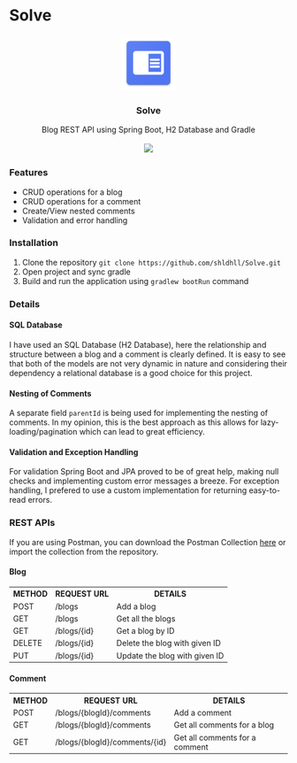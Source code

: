 # Solve
<p align="center">
  <a href="https://github.com/shldhll/Solve">
    <img src="static/icon.png" alt="Logo" width="100" height="100">
  </a>
  <h3 align="center">Solve</h3>
  <p align="center">
    Blog REST API using Spring Boot, H2 Database and Gradle<br><br>
    <img src="https://forthebadge.com/images/badges/made-with-java.svg" />
  </p>
  <h3>Features</h3>
  <ul>
  <li>CRUD operations for a blog</li>
  <li>CRUD operations for a comment</li>
  <li>Create/View nested comments</li>
  <li>Validation and error handling</li>
  </ul>
  <h3>Installation</h3>
  <ol>
  <li>Clone the repository <code>git clone https://github.com/shldhll/Solve.git</code></li>
  <li>Open project and sync gradle</li>
  <li>Build and run the application using <code>gradlew bootRun</code> command</li>
  </ol>
  <h3>Details</h3>
  <h4>SQL Database</h4>
  I have used an SQL Database (H2 Database), here the relationship and structure between a blog and a comment is clearly defined. It is easy to see that both of the models are not very dynamic in nature and considering their dependency a relational database is a good choice for this project.
  <h4>Nesting of Comments</h4>
  A separate field <code>parentId</code> is being used for implementing the nesting of comments. In my opinion, this is the best approach as this allows for lazy-loading/pagination which can lead to great efficiency.
  <h4>Validation and Exception Handling</h4>
  For validation Spring Boot and JPA proved to be of great help, making null checks and implementing custom error messages a breeze. For exception handling, I prefered to use a custom implementation for returning easy-to-read errors.
  <h3>REST APIs</h3>
  If you are using Postman, you can download the Postman Collection <a href="https://www.getpostman.com/collections/739d7620c08d26cd3316">here</a> or import the collection from the repository.
  <h4>Blog</h4>
  <table>
  <tr>
    <th>METHOD</th>
    <th>REQUEST URL</th>
    <th>DETAILS</th>
  </tr>
  <tr>
    <td>POST</td>
    <td>/blogs</td>
    <td>Add a blog</td>
  </tr>
  <tr>
    <td>GET</td>
    <td>/blogs</td>
    <td>Get all the blogs</td>
  </tr>
  <tr>
    <td>GET</td>
    <td>/blogs/{id}</td>
    <td>Get a blog by ID</td>
  </tr>
  <tr>
    <td>DELETE</td>
    <td>/blogs/{id}</td>
    <td>Delete the blog with given ID</td>
  </tr>
  <tr>
    <td>PUT</td>
    <td>/blogs/{id}</td>
    <td>Update the blog with given ID</td>
  </tr>
  </table>
  <h4>Comment</h4>
  <table>
  <tr>
    <th>METHOD</th>
    <th>REQUEST URL</th>
    <th>DETAILS</th>
  </tr>
  <tr>
    <td>POST</td>
    <td>/blogs/{blogId}/comments</td>
    <td>Add a comment</td>
  </tr>
  <tr>
    <td>GET</td>
    <td>/blogs/{blogId}/comments</td>
    <td>Get all comments for a blog</td>
  </tr>
  <tr>
    <td>GET</td>
    <td>/blogs/{blogId}/comments/{id}</td>
    <td>Get all comments for a comment</td>
  </tr>
  </table>
</p>
